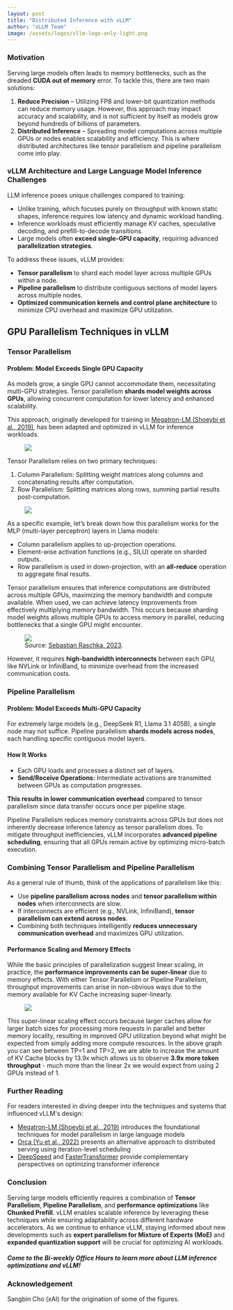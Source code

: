 ```yaml
---
layout: post
title: "Distributed Inference with vLLM"
author: "vLLM Team"
image: /assets/logos/vllm-logo-only-light.png
---
```


### Motivation

Serving large models often leads to memory bottlenecks, such as the dreaded **CUDA out of memory** error. To tackle this, there are two main solutions:

1. **Reduce Precision** – Utilizing FP8 and lower-bit quantization methods can reduce memory usage. However, this approach may impact accuracy and scalability, and is not sufficient by itself as models grow beyond hundreds of billions of parameters.  
2. **Distributed Inference** – Spreading model computations across multiple GPUs or nodes enables scalability and efficiency. This is where distributed architectures like tensor parallelism and pipeline parallelism come into play.

### vLLM Architecture and Large Language Model Inference Challenges

LLM inference poses unique challenges compared to training:

* Unlike training, which focuses purely on throughput with known static shapes, inference requires low latency and dynamic workload handling.  
* Inference workloads must efficiently manage KV caches, speculative decoding, and prefill-to-decode transitions.  
* Large models often **exceed single-GPU capacity**, requiring advanced **parallelization strategies**.

To address these issues, vLLM provides:

* **Tensor parallelism** to shard each model layer across multiple GPUs within a node.  
* **Pipeline parallelism** to distribute contiguous sections of model layers across multiple nodes.  
* **Optimized communication kernels and control plane architecture** to minimize CPU overhead and maximize GPU utilization.

## GPU Parallelism Techniques in vLLM

### Tensor Parallelism

#### Problem: Model Exceeds Single GPU Capacity

As models grow, a single GPU cannot accommodate them, necessitating multi-GPU strategies. Tensor parallelism **shards model weights across GPUs**, allowing concurrent computation for lower latency and enhanced scalability.

This approach, originally developed for training in [Megatron-LM (Shoeybi et al., 2019\)](https://arxiv.org/abs/1909.08053), has been adapted and optimized in vLLM for inference workloads.

<figure>
  <img src="/assets/figures/distributed-inference/tp_strategies.png" />
</figure>

Tensor Parallelism relies on two primary techniques:

1. Column Parallelism: Splitting weight matrices along columns and concatenating results after computation.  
2. Row Parallelism: Splitting matrices along rows, summing partial results post-computation.

<figure>
  <img src="/assets/figures/distributed-inference/column_row_parallel.png" />
</figure>

As a specific example, let’s break down how this parallelism works for the MLP (multi-layer perceptron) layers in Llama models:

* Column parallelism applies to up-projection operations.  
* Element-wise activation functions (e.g., SILU) operate on sharded outputs.  
* Row parallelism is used in down-projection, with an **all-reduce** operation to aggregate final results.

Tensor parallelism ensures that inference computations are distributed across multiple GPUs, maximizing the memory bandwidth and compute available. When used, we can achieve latency improvements from effectively multiplying memory bandwidth. This occurs because sharding model weights allows multiple GPUs to access memory in parallel, reducing bottlenecks that a single GPU might encounter. 

<figure>
  <img src="/assets/figures/distributed-inference/tensor_parallelism.png" />
<figcaption>
Source: <a href="https://sebastianraschka.com/blog/2023/pytorch-memory-optimization.html" target="_blank">Sebastian Raschka, 2023</a>.
</figcaption>
</figure>

However, it requires **high-bandwidth interconnects** between each GPU, like NVLink or InfiniBand, to minimize overhead from the increased communication costs.

### Pipeline Parallelism

#### Problem: Model Exceeds Multi-GPU Capacity

For extremely large models (e.g., DeepSeek R1, Llama 3.1 405B), a single node may not suffice. Pipeline parallelism **shards models across nodes**, each handling specific contiguous model layers.

#### How It Works

* Each GPU loads and processes a distinct set of layers.  
* **Send/Receive Operations:** Intermediate activations are transmitted between GPUs as computation progresses.

**This results in lower communication overhead** compared to tensor parallelism since data transfer occurs once per pipeline stage.

Pipeline Parallelism reduces memory constraints across GPUs but does not inherently decrease inference latency as tensor parallelism does. To mitigate throughput inefficiencies, vLLM incorporates **advanced pipeline scheduling**, ensuring that all GPUs remain active by optimizing micro-batch execution.

### Combining Tensor Parallelism and Pipeline Parallelism

As a general rule of thumb, think of the applications of parallelism like this:

* Use **pipeline parallelism across nodes** and **tensor parallelism within nodes** when interconnects are slow.  
* If interconnects are efficient (e.g., NVLink, InfiniBand), **tensor parallelism can extend across nodes**.  
* Combining both techniques intelligently **reduces unnecessary communication overhead** and maximizes GPU utilization.

#### Performance Scaling and Memory Effects

While the basic principles of parallelization suggest linear scaling, in practice, the **performance improvements can be super-linear** due to memory effects. With either Tensor Parallelism or Pipeline Parallelism, throughput improvements can arise in non-obvious ways due to the memory available for KV Cache increasing super-linearly.  

<figure>
  <img src="/assets/figures/distributed-inference/kv_cache_effects.png" />
</figure>

This super-linear scaling effect occurs because larger caches allow for larger batch sizes for processing more requests in parallel and better memory locality, resulting in improved GPU utilization beyond what might be expected from simply adding more compute resources. In the above graph you can see between TP=1 and TP=2, we are able to increase the amount of KV Cache blocks by 13.9x which allows us to observe **3.9x more token throughput** \- much more than the linear 2x we would expect from using 2 GPUs instead of 1\.

### Further Reading

For readers interested in diving deeper into the techniques and systems that influenced vLLM's design:

* [Megatron-LM (Shoeybi et al., 2019\)](https://arxiv.org/abs/1909.08053) introduces the foundational techniques for model parallelism in large language models  
* [Orca (Yu et al., 2022\)](https://www.usenix.org/conference/osdi22/presentation/yu) presents an alternative approach to distributed serving using iteration-level scheduling  
* [DeepSpeed](https://github.com/deepspeedai/DeepSpeed) and [FasterTransformer](https://github.com/NVIDIA/FasterTransformer) provide complementary perspectives on optimizing transformer inference

### Conclusion

Serving large models efficiently requires a combination of **Tensor Parallelism**, **Pipeline Parallelism**, and **performance optimizations** like **Chunked Prefill**. vLLM enables scalable inference by leveraging these techniques while ensuring adaptability across different hardware accelerators. As we continue to enhance vLLM, staying informed about new developments such as **expert parallelism for Mixture of Experts (MoE)** and **expanded quantization support** will be crucial for optimizing AI workloads.

##### Come to the Bi-weekly Office Hours to learn more about LLM inference optimizations and vLLM\!

### Acknowledgement

Sangbin Cho (xAI) for the origination of some of the figures.
